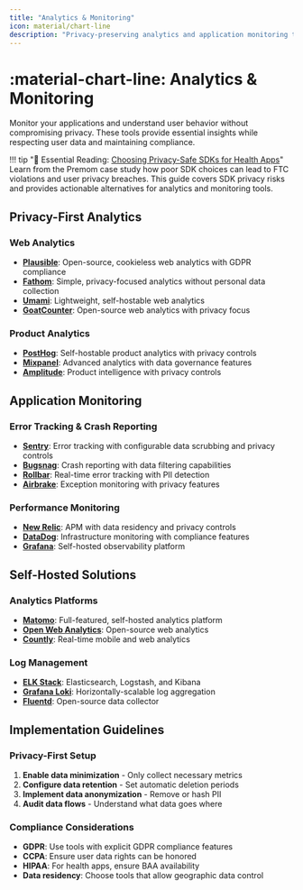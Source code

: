 ```yaml
---
title: "Analytics & Monitoring"
icon: material/chart-line
description: "Privacy-preserving analytics and application monitoring tools for developers"
---
```


# :material-chart-line: Analytics & Monitoring

Monitor your applications and understand user behavior without compromising privacy. These tools provide essential insights while respecting user data and maintaining compliance.

!!! tip "📖 Essential Reading: [Choosing Privacy-Safe SDKs for Health Apps](choosing-privacy-safe-sdks.md)"
    Learn from the Premom case study how poor SDK choices can lead to FTC violations and user privacy breaches. This guide covers SDK privacy risks and provides actionable alternatives for analytics and monitoring tools.

## Privacy-First Analytics

### Web Analytics
- **[Plausible](https://plausible.io/)**: Open-source, cookieless web analytics with GDPR compliance
- **[Fathom](https://usefathom.com/)**: Simple, privacy-focused analytics without personal data collection
- **[Umami](https://umami.is/)**: Lightweight, self-hostable web analytics
- **[GoatCounter](https://www.goatcounter.com/)**: Open-source web analytics with privacy focus

### Product Analytics
- **[PostHog](https://posthog.com/)**: Self-hostable product analytics with privacy controls
- **[Mixpanel](https://mixpanel.com/)**: Advanced analytics with data governance features
- **[Amplitude](https://amplitude.com/)**: Product intelligence with privacy controls

## Application Monitoring

### Error Tracking & Crash Reporting
- **[Sentry](https://sentry.io/)**: Error tracking with configurable data scrubbing and privacy controls
- **[Bugsnag](https://www.bugsnag.com/)**: Crash reporting with data filtering capabilities
- **[Rollbar](https://rollbar.com/)**: Real-time error tracking with PII detection
- **[Airbrake](https://airbrake.io/)**: Exception monitoring with privacy features

### Performance Monitoring
- **[New Relic](https://newrelic.com/)**: APM with data residency and privacy controls
- **[DataDog](https://www.datadoghq.com/)**: Infrastructure monitoring with compliance features
- **[Grafana](https://grafana.com/)**: Self-hosted observability platform

## Self-Hosted Solutions

### Analytics Platforms
- **[Matomo](https://matomo.org/)**: Full-featured, self-hosted analytics platform
- **[Open Web Analytics](http://www.openwebanalytics.com/)**: Open-source web analytics
- **[Countly](https://count.ly/)**: Real-time mobile and web analytics

### Log Management
- **[ELK Stack](https://www.elastic.co/elastic-stack/)**: Elasticsearch, Logstash, and Kibana
- **[Grafana Loki](https://grafana.com/oss/loki/)**: Horizontally-scalable log aggregation
- **[Fluentd](https://www.fluentd.org/)**: Open-source data collector

## Implementation Guidelines

### Privacy-First Setup
1. **Enable data minimization** - Only collect necessary metrics
2. **Configure data retention** - Set automatic deletion periods
3. **Implement data anonymization** - Remove or hash PII
4. **Audit data flows** - Understand what data goes where

### Compliance Considerations
- **GDPR**: Use tools with explicit GDPR compliance features
- **CCPA**: Ensure user data rights can be honored
- **HIPAA**: For health apps, ensure BAA availability
- **Data residency**: Choose tools that allow geographic data control
